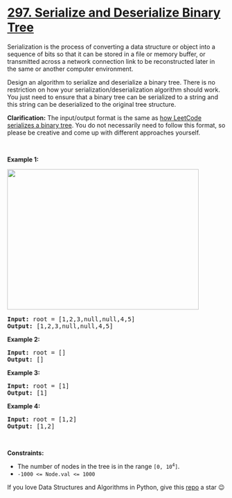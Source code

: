# [297. Serialize and Deserialize Binary Tree][title]

<p>Serialization is the process of converting a data structure or object into a sequence of bits so that it can be stored in a file or memory buffer, or transmitted across a network connection link to be reconstructed later in the same or another computer environment.</p>
<p>Design an algorithm to serialize and deserialize a binary tree. There is no restriction on how your serialization/deserialization algorithm should work. You just need to ensure that a binary tree can be serialized to a string and this string can be deserialized to the original tree structure.</p>
<p><strong>Clarification:</strong> The input/output format is the same as <a href="/faq/#binary-tree">how LeetCode serializes a binary tree</a>. You do not necessarily need to follow this format, so please be creative and come up with different approaches yourself.</p>
<p> </p>
<p><strong>Example 1:</strong></p>
<img alt="" src="https://assets.leetcode.com/uploads/2020/09/15/serdeser.jpg" style="width: 442px; height: 324px;"/>
<pre><strong>Input:</strong> root = [1,2,3,null,null,4,5]
<strong>Output:</strong> [1,2,3,null,null,4,5]
</pre>
<p><strong>Example 2:</strong></p>
<pre><strong>Input:</strong> root = []
<strong>Output:</strong> []
</pre>
<p><strong>Example 3:</strong></p>
<pre><strong>Input:</strong> root = [1]
<strong>Output:</strong> [1]
</pre>
<p><strong>Example 4:</strong></p>
<pre><strong>Input:</strong> root = [1,2]
<strong>Output:</strong> [1,2]
</pre>
<p> </p>
<p><strong>Constraints:</strong></p>
<ul>
<li>The number of nodes in the tree is in the range <code>[0, 10<sup>4</sup>]</code>.</li>
<li><code>-1000 &lt;= Node.val &lt;= 1000</code></li>
</ul>


If you love Data Structures and Algorithms in Python, give this [repo][me] a star :wink:

[title]: https://leetcode.com/problems/serialize-and-deserialize-binary-tree
[me]: https://github.com/bumblebee211196/awesome-python-leetcode